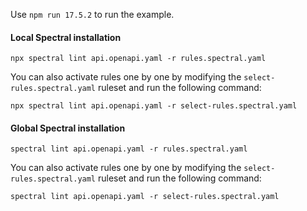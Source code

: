 Use `npm run 17.5.2` to run the example.

#### Local Spectral installation

```
npx spectral lint api.openapi.yaml -r rules.spectral.yaml
```

You can also activate rules one by one by modifying the `select-rules.spectral.yaml` ruleset and run the following command:

```
npx spectral lint api.openapi.yaml -r select-rules.spectral.yaml
```

#### Global Spectral installation

```
spectral lint api.openapi.yaml -r rules.spectral.yaml
```

You can also activate rules one by one by modifying the `select-rules.spectral.yaml` ruleset and run the following command:

```
spectral lint api.openapi.yaml -r select-rules.spectral.yaml
```